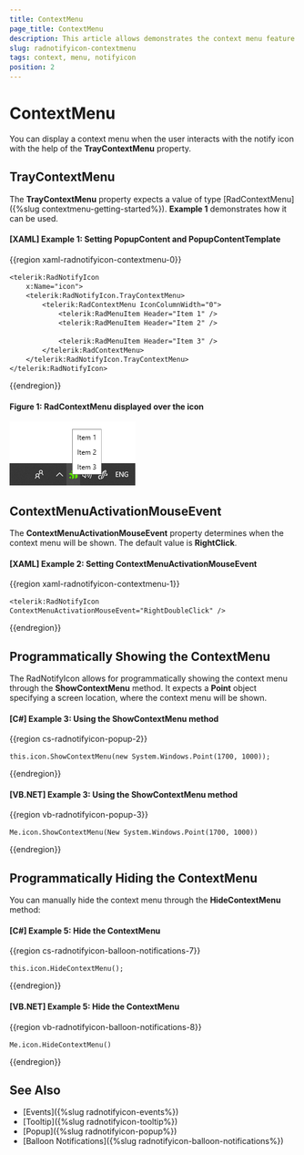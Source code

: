 ```yaml
---
title: ContextMenu
page_title: ContextMenu
description: This article allows demonstrates the context menu feature of the RadNotifyIcon. 
slug: radnotifyicon-contextmenu
tags: context, menu, notifyicon
position: 2
---
```


# ContextMenu

You can display a context menu when the user interacts with the notify icon with the help of the __TrayContextMenu__ property. 

## TrayContextMenu

The __TrayContextMenu__ property expects a value of type [RadContextMenu]({%slug contextmenu-getting-started%}). __Example 1__ demonstrates how it can be used. 

#### __[XAML] Example 1: Setting PopupContent and PopupContentTemplate__
{{region xaml-radnotifyicon-contextmenu-0}}
    
    <telerik:RadNotifyIcon
        x:Name="icon">
        <telerik:RadNotifyIcon.TrayContextMenu>
            <telerik:RadContextMenu IconColumnWidth="0">
                <telerik:RadMenuItem Header="Item 1" />
                <telerik:RadMenuItem Header="Item 2" />

                <telerik:RadMenuItem Header="Item 3" />
            </telerik:RadContextMenu>
        </telerik:RadNotifyIcon.TrayContextMenu>
    </telerik:RadNotifyIcon>
{{endregion}}

#### __Figure 1: RadContextMenu displayed over the icon__

![RadContextMenu displayed over the icon](images/radnotifyicon_contextmenu.png)

## ContextMenuActivationMouseEvent

The __ContextMenuActivationMouseEvent__ property determines when the context menu will be shown. The default value is __RightClick__.

#### __[XAML] Example 2: Setting ContextMenuActivationMouseEvent__
{{region xaml-radnotifyicon-contextmenu-1}}
    
    <telerik:RadNotifyIcon ContextMenuActivationMouseEvent="RightDoubleClick" />
{{endregion}}

## Programmatically Showing the ContextMenu

The RadNotifyIcon allows for programmatically showing the context menu through the __ShowContextMenu__ method. It expects a __Point__ object specifying a screen location, where the context menu will be shown. 

#### __[C#] Example 3: Using the ShowContextMenu method__
{{region cs-radnotifyicon-popup-2}}

    this.icon.ShowContextMenu(new System.Windows.Point(1700, 1000));
{{endregion}}

#### __[VB.NET] Example 3: Using the ShowContextMenu method__
{{region vb-radnotifyicon-popup-3}}

    Me.icon.ShowContextMenu(New System.Windows.Point(1700, 1000))
{{endregion}}

## Programmatically Hiding the ContextMenu

You can manually hide the context menu through the __HideContextMenu__ method:

#### __[C#] Example 5: Hide the ContextMenu__
{{region cs-radnotifyicon-balloon-notifications-7}}
    
    this.icon.HideContextMenu();
{{endregion}}

#### __[VB.NET] Example 5: Hide the ContextMenu__
{{region vb-radnotifyicon-balloon-notifications-8}}
    
    Me.icon.HideContextMenu()
{{endregion}}

## See Also 

* [Events]({%slug radnotifyicon-events%})
* [Tooltip]({%slug radnotifyicon-tooltip%})
* [Popup]({%slug radnotifyicon-popup%})
* [Balloon Notifications]({%slug radnotifyicon-balloon-notifications%})